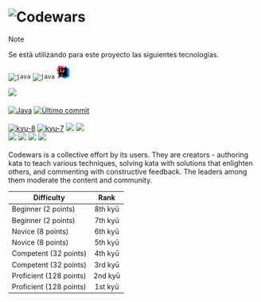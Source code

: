 # ![Codewars](https://img.shields.io/badge/Codewars-B1361E?style=for-the-badge&logo=codewars&logoColor=black)

> [!NOTE]
> Se está utilizando para este proyecto las siguientes tecnologías.

<code><img src="https://cdn.iconscout.com/icon/free/png-512/java-43-569305.png" width="30px" alt="java"></code>
<code><img src="https://junit.org/junit5/assets/img/junit5-logo.png" width="25px" alt="java"></code>
<code><a href="" target="_blank"><img src="src/main/resources/img/IntelliJ.png" width="26px" alt="selenium"></a></code>

![](https://www.codewars.com/users/danielex1999/badges/large)<br><br>
[![Java](https://img.shields.io/badge/Language-Java-28C8E5.svg)](README.md)
[![Último commit](https://img.shields.io/github/last-commit/danielex1999/Codewars-Java?color=1B3E8E)](README.md)<br><br>
[![kyu-8](https://img.shields.io/github/directory-file-count/danielex1999/CodeWars-Java/src%2Fmain%2Fjava%2Fkyu8?type=dir&style=flat-square&logo=codewars&logoColor=%23B1361E&label=8%20kyu&labelColor=%23303133&color=%23E6E6E6
)](./src/main/java/kyu8/)
[![kyu-7](https://img.shields.io/github/directory-file-count/danielex1999/CodeWars-Java/7%20kyu?color=E6E6E6&label=7%20kyu&type=dir)](./7%20kyu/README.md)
<img src="https://img.shields.io/github/directory-file-count/danielex1999/CodeWars-Java/6%20kyu?color=ECB613&label=6%20kyu&type=dir">
<img src="https://img.shields.io/github/directory-file-count/danielex1999/CodeWars-Java/5%20kyu?color=ECB613&label=5%20kyu&type=dir"><br>
<img src="https://img.shields.io/github/directory-file-count/danielex1999/CodeWars-Java/4%20kyu?color=3C7DBA&label=4%20kyu&type=dir">
<img src="https://img.shields.io/badge/3%20kyu-0-3C7DBA">
<img src="https://img.shields.io/badge/2%20kyu-0-866CC7">
<img src="https://img.shields.io/badge/1%20kyu-0-866CC7"><br><br>
Codewars is a collective effort by its users. They are creators - authoring kata to teach various techniques, solving
kata with solutions that enlighten others, and commenting with constructive feedback. The leaders among them moderate
the content and community.

<div align="center">

| Difficulty              |  Rank   |
|-------------------------|:-------:|
| Beginner (2 points)     | 8th kyū |
| Beginner (2 points)     | 7th kyū |
| Novice (8 points)       | 6th kyū |
| Novice (8 points)       | 5th kyū |
| Competent (32 points)   | 4th kyū |
| Competent (32 points)   | 3rd kyū |
| Proficient (128 points) | 2nd kyū |
| Proficient (128 points) | 1st kyū |

</div>
